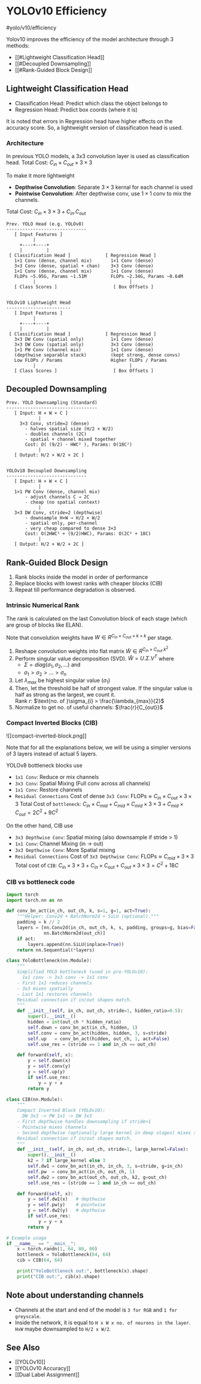 # YOLOv10 Efficiency
#yolo/v10/efficiency 

Yolov10 improves the efficiency of the model architecture through 3 methods:
- [[#Lightweight Classification Head]]
- [[#Decoupled Downsampling]]
- [[#Rank-Guided Block Design]]
## Lightweight Classification Head
- Classification Head: Predict which class the object belongs to
- Regression Head: Predict box coords (where it is)

It is noted that errors in Regression head have higher effects on the accuracy score.
So, a lightweight version of classification head is used.

### Architecture
In previous YOLO models, a 3x3 convolution layer is used as classification head.
Total Cost: $C_{in} \times C_{out} \times 3 \times 3$

To make it more lightweight
- **Depthwise Convolution**: Separate $3\times3$ kernal for each channel is used 
- **Pointwise Convolution**: After depthwise conv, use $1 \times 1$ conv to mix the channels.

Total Cost: $C_{in} \times 3 \times 3 + C_{in}.C_{out}$

```
Prev. YOLO Head (e.g. YOLOv8)
------------------------------
   [ Input Features ]
          |
     +----+----+
     |         |
 [ Classification Head ]             [ Regression Head ]
   1×1 Conv (dense, channel mix)       1×1 Conv (dense)
   3×3 Conv (dense, spatial + chan)    3×3 Conv (dense)
   1×1 Conv (dense, channel mix)       1×1 Conv (dense)
   FLOPs ~5.95G, Params ~1.51M         FLOPs ~2.34G, Params ~0.64M
          |                                   |
   [ Class Scores ]                     [ Box Offsets ]


YOLOv10 Lightweight Head
------------------------
   [ Input Features ]
          |
     +----+----+
     |         |
 [ Classification Head ]             [ Regression Head ]
   3×3 DW Conv (spatial only)          1×1 Conv (dense)
   3×3 DW Conv (spatial only)          3×3 Conv (dense)
   1×1 PW Conv (channel mix)           1×1 Conv (dense)
   (depthwise separable stack)         (kept strong, dense convs)
   Low FLOPs / Params                  Higher FLOPs / Params
          |                                   |
   [ Class Scores ]                     [ Box Offsets ]
```

## Decoupled Downsampling
```
Prev. YOLO Downsampling (Standard)
----------------------------------
   [ Input: H × W × C ]
            |
     3×3 Conv, stride=2 (dense)
       - halves spatial size (H/2 × W/2)
       - doubles channels (2C)
       - spatial + channel mixed together
       Cost: O( (9/2) · HWC² ), Params: O(18C²)
            |
   [ Output: H/2 × W/2 × 2C ]


YOLOv10 Decoupled Downsampling
------------------------------
   [ Input: H × W × C ]
            |
   1×1 PW Conv (dense, channel mix)
       - adjust channels C → 2C
       - cheap (no spatial context)
            |
   3×3 DW Conv, stride=2 (depthwise)
       - downsample H×W → H/2 × W/2
       - spatial only, per-channel
       - very cheap compared to dense 3×3
       Cost: O(2HWC² + (9/2)HWC), Params: O(2C² + 18C)
            |
   [ Output: H/2 × W/2 × 2C ]

```

## Rank-Guided Block Design
1. Rank blocks inside the model in order of performance
2. Replace blocks with lowest ranks with cheaper blocks (CIB)
3. Repeat till performance degradation is observed.

### Intrinsic Numerical Rank
The rank is calculated on the last Convolution block of each stage (which are group of blocks like ELAN).

Note that convolution weights have $W \in R^{C_{in} \times C_{out} \times k \times k}$ per stage.
1. Reshape convolution weights into flat matrix $\tilde{W} \in R^{C_{in} \times C_{out} . k^2 }$
2. Perform singular value decomposition (SVD).
   $\hat{W} = U.\Sigma.V^T$ where 
   - $\Sigma = diag(\sigma_{1}, \sigma_{2}, \dots)$ and 
   - $\sigma_{1} > \sigma_{2} > \dots > \sigma_{n}$
3. Let $\lambda_{max}$ be highest singular value ($\sigma_{1}$)
4. Then, let the threshold be half of strongest value.
   If the singular value is half as strong as the largest, we count it.    
   Rank $r$: $\text{no. of }\sigma_{i} > \frac{\lambda_{max}}{2}$
5. Normalize to get no. of useful channels: $\frac{r}{C_{out}}$


### Compact Inverted Blocks (CIB)
![[compact-inverted-block.png]]

Note that for all the explanations below, we will be using a simpler versions of 3 layers instead of actual 5 layers.

YOLOv8 bottleneck blocks use
- `1x1 Conv`: Reduce or mix channels
- `3x3 Conv`: Spatial Mixing (Full conv across all channels)
- `1x1 Conv`: Restore channels
- `Residual Connections`
Cost of dense `3x3 Conv`: $\text{FLOPs} \approx C_{in} \times C_{out} \times 3 \times 3$
Total Cost of `bottleneck`: $C_{in} \times C_{mid} + C_{mid} \times C_{mid} \times 3 \times 3 + C_{mid} \times C_{out} = 2C^2 + 9C^2$

On the other hand, CIB use
- `3x3 Depthwise Conv`: Spatial mixing (also downsample if stride > 1)
- `1x1 Conv`: Channel Mixing (in -> out)
- `3x3 Depthwise Conv`: More Spatial mixing 
- `Residual Connections`
Cost of `3x3 Depthwise Conv`: $\text{FLOPs} \approx C_{mid} \times 3 \times 3$
Total cost of `CIB`: $C_{in} \times 3 \times 3 + C_{in} \times C_{out} + C_{out} \times 3 \times 3 = C^2 + 18C$


### CIB vs bottleneck code
```python
import torch
import torch.nn as nn

def conv_bn_act(in_ch, out_ch, k, s=1, g=1, act=True):
    """Helper: Conv2d + BatchNorm2d + SiLU (optional)."""
    padding = k // 2
    layers = [nn.Conv2d(in_ch, out_ch, k, s, padding, groups=g, bias=False),
              nn.BatchNorm2d(out_ch)]
    if act:
        layers.append(nn.SiLU(inplace=True))
    return nn.Sequential(*layers)

class YoloBottleneck(nn.Module):
    """
    Simplified YOLO bottleneck (used in pre-YOLOv10):
      1x1 conv -> 3x3 conv -> 1x1 conv
    - First 1x1 reduces channels
    - 3x3 mixes spatially
    - Last 1x1 restores channels
    Residual connection if in/out shapes match.
    """
    def __init__(self, in_ch, out_ch, stride=1, hidden_ratio=0.5):
        super().__init__()
        hidden = int(out_ch * hidden_ratio)
        self.down = conv_bn_act(in_ch, hidden, 1)
        self.conv = conv_bn_act(hidden, hidden, 3, s=stride)
        self.up   = conv_bn_act(hidden, out_ch, 1, act=False)
        self.use_res = (stride == 1 and in_ch == out_ch)

    def forward(self, x):
        y = self.down(x)
        y = self.conv(y)
        y = self.up(y)
        if self.use_res:
            y = y + x
        return y

class CIB(nn.Module):
    """
    Compact Inverted Block (YOLOv10):
      DW 3x3 -> PW 1x1 -> DW 3x3
    - First depthwise handles downsampling if stride>1
    - Pointwise mixes channels
    - Second depthwise (optionally large kernel in deep stages) mixes spatially
    Residual connection if in/out shapes match.
    """
    def __init__(self, in_ch, out_ch, stride=1, large_kernel=False):
        super().__init__()
        k2 = 7 if large_kernel else 3
        self.dw1 = conv_bn_act(in_ch, in_ch, 3, s=stride, g=in_ch)  
        self.pw  = conv_bn_act(in_ch, out_ch, 1)
        self.dw2 = conv_bn_act(out_ch, out_ch, k2, g=out_ch)
        self.use_res = (stride == 1 and in_ch == out_ch)

    def forward(self, x):
        y = self.dw1(x)   # depthwise
        y = self.pw(y)    # pointwise
        y = self.dw2(y)   # depthwise
        if self.use_res:
            y = y + x
        return y

# Example usage
if __name__ == "__main__":
    x = torch.randn(1, 64, 80, 80)
    bottleneck = YoloBottleneck(64, 64)
    cib = CIB(64, 64)

    print("YoloBottleneck out:", bottleneck(x).shape)
    print("CIB out:", cib(x).shape)
```

## Note about understanding channels
- Channels at the start and end of the model is `3 for RGB`  and `1 for greyscale`.
- Inside the network, it is equal to `H x W x no. of neurons in the layer`. 
  `HxW` maybe downsampled to `H/2 x W/2`.

## See Also
- [[YOLOv10]]
- [[YOLOv10 Accuracy]]
- [[Dual Label Assignment]]

